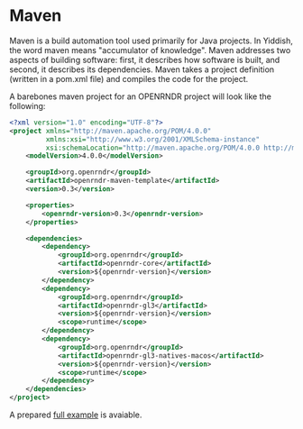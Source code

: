 # Maven #

Maven is a build automation tool used primarily for Java projects. In Yiddish, the word maven means "accumulator of knowledge". Maven addresses two aspects of building software: first, it describes how software is built, and second, it describes its dependencies. Maven takes a project definition (written in a pom.xml file) and compiles the code for the project.

A barebones maven project for an OPENRNDR project will look like the following:

```xml
<?xml version="1.0" encoding="UTF-8"?>
<project xmlns="http://maven.apache.org/POM/4.0.0"
         xmlns:xsi="http://www.w3.org/2001/XMLSchema-instance"
         xsi:schemaLocation="http://maven.apache.org/POM/4.0.0 http://maven.apache.org/xsd/maven-4.0.0.xsd">
    <modelVersion>4.0.0</modelVersion>

    <groupId>org.openrndr</groupId>
    <artifactId>openrndr-maven-template</artifactId>
    <version>0.3</version>

    <properties>
        <openrndr-version>0.3</openrndr-version>
    </properties>

    <dependencies>
        <dependency>
            <groupId>org.openrndr</groupId>
            <artifactId>openrndr-core</artifactId>
            <version>${openrndr-version}</version>
        </dependency>
        <dependency>
            <groupId>org.openrndr</groupId>
            <artifactId>openrndr-gl3</artifactId>
            <version>${openrndr-version}</version>
            <scope>runtime</scope>
        </dependency>
        <dependency>
            <groupId>org.openrndr</groupId>
            <artifactId>openrndr-gl3-natives-macos</artifactId>
            <version>${openrndr-version}</version>
            <scope>runtime</scope>
        </dependency>
    </dependencies>
</project>
```

A prepared [full example](https://bitbucket.org/rndrnl/openrndr-maven-template) is avaiable.

